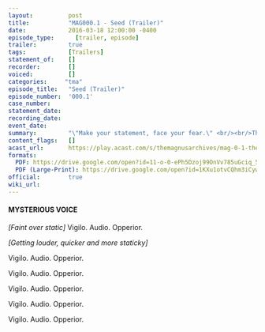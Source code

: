 ```yaml
---
layout:          post
title:           "MAG000.1 - Seed (Trailer)"
date:            2016-03-18 12:00:00 -0400
episode_type:      [trailer, episode]
trailer:         true
tags:            [Trailers]
statement_of:    []
recorder:        []
voiced:          []
categories:		"tma"
episode_title:   "Seed (Trailer)"
episode_number:  '000.1'
case_number:     
statement_date:  
recording_date:  
event_date:      
summary:         "\"Make your statement, face your fear.\" <br/><br/>The Magnus Archives is a weekly horror fiction podcast released every Thursday featuring guest actors, short stories, serial plots and more. <br/><br/>Coming March 24th 2016."
content_flags:   []
acast_url:       https://play.acast.com/s/themagnusarchives/mag-0-1-the-magnus-archives-seed
formats: 
  PDF: https://drive.google.com/open?id=11-o-0-ePh5Dzoj99OnVv785uGciq_5R0
  PDF (Large-Print): https://drive.google.com/open?id=1KXu1otvCQhm3iCywMoCS7nKVz0ZS-yZx
official:        true
wiki_url:        
---
```


#### MYSTERIOUS VOICE

_[Faint over static]_ Vigilo. Audio. Opperior.

_[Getting louder, quicker and more staticky]_

Vigilo. Audio. Opperior. 

Vigilo. Audio. Opperior. 

Vigilo. Audio. Opperior. 

Vigilo. Audio. Opperior. 

Vigilo. Audio. Opperior. 